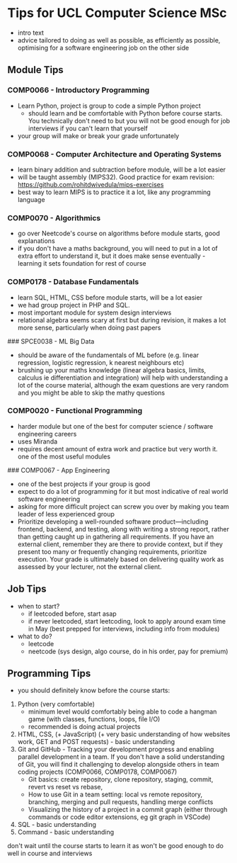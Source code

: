 # Tips for UCL Computer Science MSc

- intro text
- advice tailored to doing as well as possible, as efficiently as possible, optimising for a software engineering job on the other side

## Module Tips

### COMP0066 - Introductory Programming

- Learn Python, project is group to code a simple Python project
    - should learn and be comfortable with Python before course starts. You technically don't need to but you will not be good enough for job interviews if you can't learn that yourself
- your group will make or break your grade unfortunately

### COMP0068 - Computer Architecture and Operating Systems

- learn binary addition and subtraction before module, will be a lot easier
- will be taught assembly (MIPS32). Good practice for exam revision: https://github.com/rohitdwivedula/mips-exercises
- best way to learn MIPS is to practice it a lot, like any programming language

### COMP0070 - Algorithmics

- go over Neetcode's course on algorithms before module starts, good explanations
- if you don't have a maths background, you will need to put in a lot of extra effort to understand it, but it does make sense eventually - learning it sets foundation for rest of course

### COMP0178 - Database Fundamentals

- learn SQL, HTML, CSS before module starts, will be a lot easier
- we had group project in PHP and SQL.
- most important module for system design interviews
- relational algebra seems scary at first but during revision, it makes a lot more sense, particularly when doing past papers

### SPCE0038 - ML Big Data

- should be aware of the fundamentals of ML before (e.g. linear regression, logistic regression, k nearest neighbours etc)
- brushing up your maths knowledge (linear algebra basics, limits, calculus ie differentiation and integration) will help with understanding a lot of the course material, although the exam questions are very random and you might be able to skip the mathy questions


### COMP0020 - Functional Programming

- harder module but one of the best for computer science / software engineering careers
- uses Miranda
- requires decent amount of extra work and practice but very worth it. one of the most useful modules

### COMP0067 - App Engineering

- one of the best projects if your group is good
- expect to do a lot of programming for it but most indicative of real world software engineering
- asking for more difficult project can screw you over by making you team leader of less experienced group
- Prioritize developing a well-rounded software product—including frontend, backend, and testing, along with writing a strong report, rather than getting caught up in gathering all requirements. If you have an external client, remember they are there to provide context, but if they present too many or frequently changing requirements, prioritize execution. Your grade is ultimately based on delivering quality work as assessed by your lecturer, not the external client.

## Job Tips

- when to start?
    - if leetcoded before, start asap
    - if never leetcoded, start leetcoding, look to apply around exam time in May (best prepped for interviews, including info from modules)
- what to do?
    - leetcode
    - neetcode (sys design, algo course, do in his order, pay for premium)



## Programming Tips

- you should definitely know before the course starts:

1. Python (very comfortable)
    - minimum level would comfortably being able to code a hangman game (with classes, functions, loops, file I/O)
    - recommended is doing actual projects
2. HTML, CSS, (+ JavaScript) (+ very basic understanding of how websites work, GET and POST requests) - basic understanding
3. Git and GitHub - Tracking your development progress and enabling parallel development in a team. If you don't have a solid understanding of Git, you will find it challenging to develop alongside others in team coding projects (COMP0066, COMP0178, COMP0067)
    - Git basics: create repository, clone repository, staging, commit, revert vs reset vs rebase,
    - How to use Git in a team setting: local vs remote repository, branching, merging and pull requests, handling merge conflicts
    - Visualizing the history of a project in a commit graph (either through commands or code editor extensions, eg git graph in VSCode)
4. SQL - basic understanding
5. Command - basic understanding

don't wait until the course starts to learn it as won't be good enough to do well in course and interviews